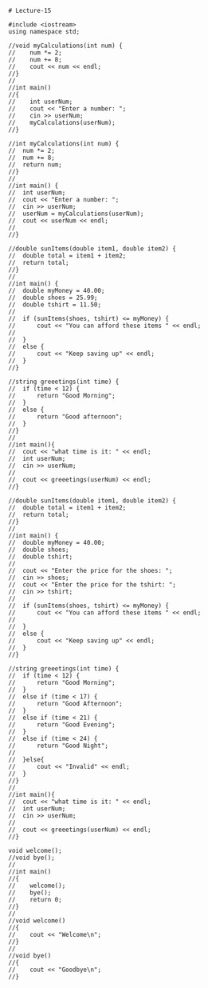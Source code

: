     # Lecture-15

    #include <iostream>
    using namespace std;

    //void myCalculations(int num) {
    //    num *= 2;
    //    num += 8;
    //    cout << num << endl;
    //}
    //
    //int main()
    //{
    //    int userNum;
    //    cout << "Enter a number: ";
    //    cin >> userNum;
    //    myCalculations(userNum);
    //}

    //int myCalculations(int num) {
    //	num *= 2;
    //	num += 8;
    //	return num;
    //}
    //
    //int main() {
    //	int userNum;
    //	cout << "Enter a number: ";
    //	cin >> userNum;
    //	userNum = myCalculations(userNum);
    //	cout << userNum << endl;
    //
    //}

    //double sunItems(double item1, double item2) {
    //	double total = item1 + item2;
    //	return total;
    //}
    //
    //int main() {
    //	double myMoney = 40.00;
    //	double shoes = 25.99;
    //	double tshirt = 11.50;
    //
    //	if (sunItems(shoes, tshirt) <= myMoney) {
    //		cout << "You can afford these items " << endl;
    //
    //	}
    //	else {
    //		cout << "Keep saving up" << endl;
    //	}
    //}

    //string greeetings(int time) {
    //	if (time < 12) {
    //		return "Good Morning";
    //	}
    //	else {
    //		return "Good afternoon";
    //	}
    //}
    //
    //int main(){
    //	cout << "what time is it: " << endl;
    //	int userNum;
    //	cin >> userNum;
    //
    //	cout << greeetings(userNum) << endl;
    //}

    //double sunItems(double item1, double item2) {
    //	double total = item1 + item2;
    //	return total;
    //}
    //
    //int main() {
    //	double myMoney = 40.00;
    //	double shoes;
    //	double tshirt;
    //
    //	cout << "Enter the price for the shoes: ";
    //	cin >> shoes;
    //	cout << "Enter the price for the tshirt: ";
    //	cin >> tshirt;
    //
    //	if (sunItems(shoes, tshirt) <= myMoney) {
    //		cout << "You can afford these items " << endl;
    //
    //	}
    //	else {
    //		cout << "Keep saving up" << endl;
    //	}
    //}

    //string greeetings(int time) {
    //	if (time < 12) {
    //		return "Good Morning";
    //	}
    //	else if (time < 17) {
    //		return "Good Afternoon";
    //	}
    //	else if (time < 21) {
    //		return "Good Evening";
    //	}
    //	else if (time < 24) {
    //		return "Good Night";
    //
    //	}else{
    //		cout << "Invalid" << endl;
    //	}
    //}
    //
    //int main(){
    //	cout << "what time is it: " << endl;
    //	int userNum;
    //	cin >> userNum;
    //
    //	cout << greeetings(userNum) << endl;
    //}
    
    void welcome();
    //void bye();
    //
    //int main()
    //{
    //    welcome();
    //    bye();
    //    return 0;
    //}
    //
    //void welcome()
    //{
    //    cout << "Welcome\n";
    //}
    //
    //void bye()
    //{
    //    cout << "Goodbye\n";
    //}
    
